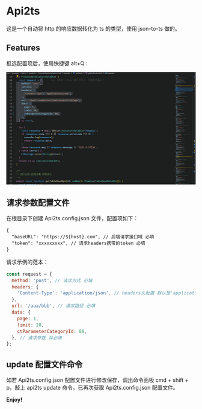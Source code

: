# Api2ts

这是一个自动将 http 的响应数据转化为 ts 的类型，使用 json-to-ts 做的。

## Features

框选配置项后，使用快捷键 alt+Q :

![useExample](./images/use.gif)

## 请求参数配置文件

在根目录下创建 Api2ts.config.json 文件，配置项如下：

```txt
{
  "baseURL": "https://${host}.com", // 后端请求接口域 必填
  "token": "xxxxxxxxx", // 请求headers携带的token 必填
}
```

请求示例的范本：

```js
const request = {
  method: 'post', // 请求方式 必填
  headers: {
    'Content-Type': 'application/json', // headers头配置 默认是'application/json' 非必填
  },
  url: '/aaa/bbb', // 请求路径 必填
  data: {
    page: 1,
    limit: 20,
    ctParameterCategoryId: 88,
  }, // 请求参数 非必填
};
```

## update 配置文件命令

如若 Api2ts.config.json 配置文件进行修改保存，调出命令面板 cmd + shift + p，敲上 api2ts update 命令，已再次获取 Api2ts.config.json 配置文件。

**Enjoy!**
